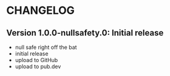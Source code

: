 # CHANGELOG

## Version 1.0.0-nullsafety.0: Initial release

- null safe right off the bat
- initial release
- upload to GitHub
- upload to pub.dev
